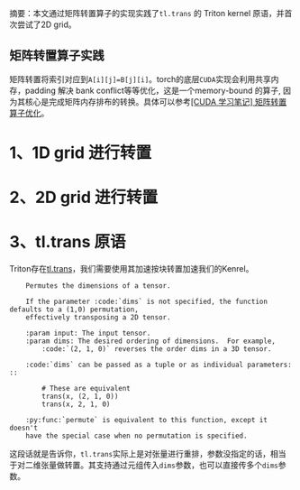摘要：本文通过矩阵转置算子的实现实践了`tl.trans` 的 Triton kernel 原语，并首次尝试了2D grid。

## 矩阵转置算子实践

矩阵转置将索引对应到`A[i][j]=B[j][i]`。torch的底层`CUDA`实现会利用共享内存，padding 解决 bank conflict等等优化，这是一个memory-bound 的算子, 因为其核心是完成矩阵内存排布的转换。具体可以参考[[CUDA 学习笔记] 矩阵转置算子优化](https://zhuanlan.zhihu.com/p/692010210)。

# 1、1D grid 进行转置

# 2、2D grid 进行转置

# 3、tl.trans 原语

Triton存在[tl.trans](https://github.com/triton-lang/triton/blob/c817b9b63d40ead1ed023b7663f5ea14f676f4bc/python/triton/language/core.py#L1740)，我们需要使用其加速按块转置加速我们的Kenrel。

```
    Permutes the dimensions of a tensor.

    If the parameter :code:`dims` is not specified, the function defaults to a (1,0) permutation,
    effectively transposing a 2D tensor.

    :param input: The input tensor.
    :param dims: The desired ordering of dimensions.  For example,
        :code:`(2, 1, 0)` reverses the order dims in a 3D tensor.

    :code:`dims` can be passed as a tuple or as individual parameters: ::

        # These are equivalent
        trans(x, (2, 1, 0))
        trans(x, 2, 1, 0)

    :py:func:`permute` is equivalent to this function, except it doesn't
    have the special case when no permutation is specified.
```

这段话就是告诉你，`tl.trans`实际上是对张量进行重排，参数没指定的话，相当于对二维张量做转置。其支持通过元组传入`dims`参数，也可以直接传多个`dims`参数。
